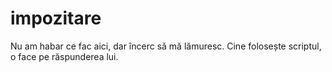 # impozitare

Nu am habar ce fac aici, dar încerc să mă lămuresc. Cine folosește scriptul,
o face pe răspunderea lui.
